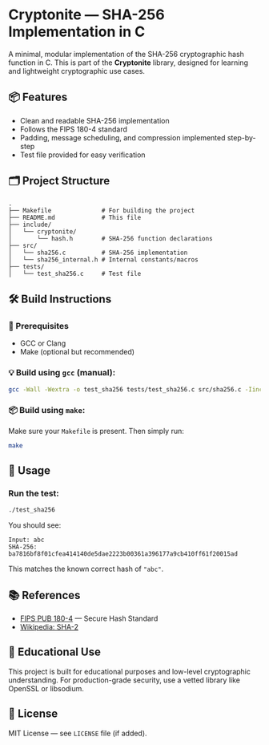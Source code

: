 # Cryptonite — SHA-256 Implementation in C

A minimal, modular implementation of the SHA-256 cryptographic hash function in C. This is part of the **Cryptonite** library, designed for learning and lightweight cryptographic use cases.

## 📦 Features

- Clean and readable SHA-256 implementation
- Follows the FIPS 180-4 standard
- Padding, message scheduling, and compression implemented step-by-step
- Test file provided for easy verification

## 🗂️ Project Structure

```
.
├── Makefile              # For building the project
├── README.md             # This file
├── include/
│   └── cryptonite/
│       └── hash.h        # SHA-256 function declarations
├── src/
│   └── sha256.c          # SHA-256 implementation
│   └── sha256_internal.h # Internal constants/macros
├── tests/
│   └── test_sha256.c     # Test file
```

## 🛠️ Build Instructions

### 🔧 Prerequisites

- GCC or Clang
- Make (optional but recommended)

### 💡 Build using `gcc` (manual):

```bash
gcc -Wall -Wextra -o test_sha256 tests/test_sha256.c src/sha256.c -Iinclude
```

### 📦 Build using `make`:

Make sure your `Makefile` is present. Then simply run:

```bash
make
```

## 🚀 Usage

### Run the test:

```bash
./test_sha256
```

You should see:

```
Input: abc
SHA-256: ba7816bf8f01cfea414140de5dae2223b00361a396177a9cb410ff61f20015ad
```

This matches the known correct hash of `"abc"`.

## 📚 References

- [FIPS PUB 180-4](https://nvlpubs.nist.gov/nistpubs/FIPS/NIST.FIPS.180-4.pdf) — Secure Hash Standard
- [Wikipedia: SHA-2](https://en.wikipedia.org/wiki/SHA-2)

## 🧠 Educational Use

This project is built for educational purposes and low-level cryptographic understanding. For production-grade security, use a vetted library like OpenSSL or libsodium.

## 📝 License

MIT License — see `LICENSE` file (if added).